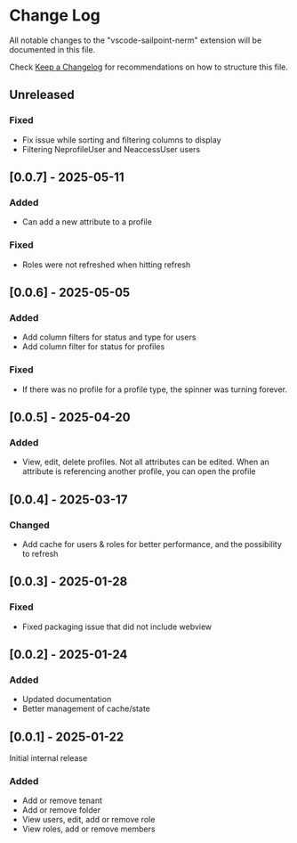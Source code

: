 # Change Log

All notable changes to the "vscode-sailpoint-nerm" extension will be documented in this file.

Check [Keep a Changelog](http://keepachangelog.com/) for recommendations on how to structure this file.


## Unreleased

### Fixed

- Fix issue while sorting and filtering columns to display
- Filtering NeprofileUser and NeaccessUser users

## [0.0.7] - 2025-05-11

### Added

- Can add a new attribute to a profile

### Fixed

- Roles were not refreshed when hitting refresh

## [0.0.6] - 2025-05-05

### Added

- Add column filters for status and type for users
- Add column filter for status for profiles

### Fixed

- If there was no profile for a profile type, the spinner was turning forever.

## [0.0.5] - 2025-04-20

### Added

- View, edit, delete profiles. Not all attributes can be edited. When an attribute is referencing another profile, you can open the profile

## [0.0.4] - 2025-03-17

### Changed

- Add cache for users & roles for better performance, and the possibility to refresh

## [0.0.3] - 2025-01-28

### Fixed

- Fixed packaging issue that did not include webview

## [0.0.2] - 2025-01-24

### Added

- Updated documentation
- Better management of cache/state

## [0.0.1] - 2025-01-22

Initial internal release

### Added

- Add or remove tenant
- Add or remove folder
- View users, edit, add or remove role
- View roles, add or remove members